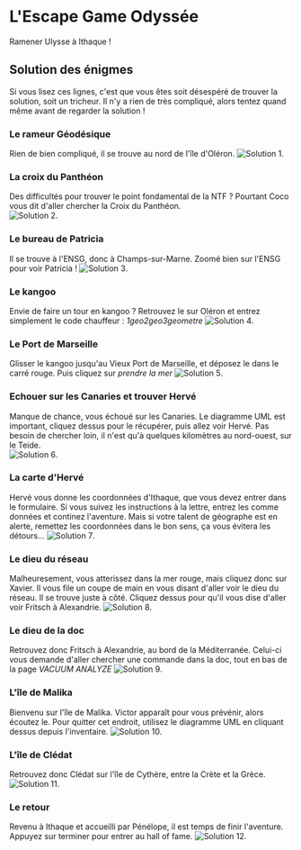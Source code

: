 # L'Escape Game Odyssée

Ramener Ulysse à Ithaque !

## Solution des énigmes

Si vous lisez ces lignes, c'est que vous êtes soit désespéré de trouver la solution, soit un tricheur. Il n'y a rien de très compliqué, alors tentez quand même avant de regarder la solution !

### Le rameur Géodésique

Rien de bien compliqué, il se trouve au nord de l'île d'Oléron. 
![Solution 1](../annexe/solu_botton.png "Quel beau rameur").

### La croix du Panthéon

Des difficultés pour trouver le point fondamental de la NTF ? Pourtant Coco vous dit d'aller chercher la Croix du Panthéon.  
![Solution 2](../annexe/solu_pantheon.png "C'est donc là le pantheon ?").

### Le bureau de Patricia

Il se trouve à l'ENSG, donc à Champs-sur-Marne. Zoomé bien sur l'ENSG pour voir Patricia !
![Solution 3](../annexe/solu_patricia.png "Localisation de Patricia").

### Le kangoo

Envie de faire un tour en kangoo ? Retrouvez le sur Oléron et entrez simplement le code chauffeur : _1geo2geo3geometre_
![Solution 4](../annexe/solu_kangoo.png "Une voiture divine").

### Le Port de Marseille

Glisser le kangoo jusqu'au Vieux Port de Marseille, et déposez le dans le carré rouge. Puis cliquez sur _prendre la mer_
![Solution 5](../annexe/solu_marseille.png "Bravo, vous êtes à Marseille").

### Echouer sur les Canaries et trouver Hervé

Manque de chance, vous échoué sur les Canaries. Le diagramme UML est important, cliquez dessus pour le récupérer, puis allez voir Hervé. Pas besoin de chercher loin, il n'est qu'à quelques kilomètres au nord-ouest, sur le Teide.  
![Solution 6](../annexe/solu_canaries.png "On ne dirait pas qu'il est sur un volcan").

### La carte d'Hervé

Hervé vous donne les coordonnées d'Ithaque, que vous devez entrer dans le formulaire. Si vous suivez les instructions à la lettre, entrez les comme données et continez l'aventure. Mais si votre talent de géographe est en alerte, remettez les coordonnées dans le bon sens, ça vous évitera les détours...
![Solution 7](../annexe/solu_herve.png "Simple étourderie ou acte délibéré ? On ne saurait dire...").

### Le dieu du réseau

Malheuresement, vous atterissez dans la mer rouge, mais cliquez donc sur Xavier. Il vous file un coupe de main en vous disant d'aller voir le dieu du réseau. Il se trouve juste à côté. Cliquez dessus pour qu'il vous dise d'aller voir Fritsch à Alexandrie.
![Solution 8](../annexe/solu_gueguen.png "Heureusement qu'il est là").

### Le dieu de la doc

Retrouvez donc Fritsch à Alexandrie, au bord de la Méditerranée. Celui-ci vous demande d'aller chercher une commande dans la doc, tout en bas de la page _VACUUM ANALYZE_
![Solution 9](../solutions/solu_fritsch.png "Vous ne croyiez tout de même pas qu'il allait vous donner la solution comme ça ?").

### L'île de Malika

Bienvenu sur l'île de Malika. Victor apparaît pour vous prévénir, alors écoutez le. Pour quitter cet endroit, utilisez le diagramme UML en cliquant dessus depuis l'inventaire. 
![Solution 10](../annexe/solu_malika.png "On vous avait bien dit qu'il fallait le garder précieusement ce diagramme").

### L'île de Clédat

Retrouvez donc Clédat sur l'île de Cythère, entre la Crète et la Grèce. 
![Solution 11](../annexe/solu_cledat.png "Est-ce qu'on ne ferait pas la fête avant de retourner à Ithaque ?").

### Le retour 

Revenu à Ithaque et accueilli par Pénélope, il est temps de finir l'aventure. Appuyez sur terminer pour entrer au hall of fame.
![Solution 12](../annexe/solu_penelope.png "Que c'est bon d'être à la maison").
